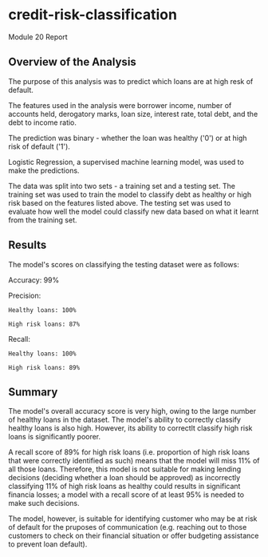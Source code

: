 # credit-risk-classification

Module 20 Report

## Overview of the Analysis

The purpose of this analysis was to predict which loans are at high resk of default.

The features used in the analysis were borrower income, number of accounts held, derogatory marks, loan size, interest rate, total debt, and the debt to income ratio.

The prediction was binary - whether the loan was healthy ('0') or at high risk of default ('1').

Logistic Regression, a supervised machine learning model, was used to make the predictions.

The data was split into two sets - a training set and a testing set. The training set was used to train the model to classify debt as healthy or high risk based on the features listed above. The testing set was used to evaluate how well the model could classify new data based on what it learnt from the training set.

## Results

The model's scores on classifying the testing dataset were as follows:

Accuracy: 99%

Precision:

    Healthy loans: 100%

    High risk loans: 87%

Recall:

    Healthy loans: 100%

    High risk loans: 89%

## Summary

The model's overall accuracy score is very high, owing to the large number of healthy loans in the dataset. The model's ability to correctly classify healthy loans is also high. However, its ability to correctlt classify high risk loans is significantly poorer.

A recall score of 89% for high risk loans (i.e. proportion of high risk loans that were correctly identified as such) means that the model will miss 11% of all those loans. Therefore, this model is not suitable for making lending decisions (deciding whether a loan should be approved) as incorrectly classifying 11% of high risk loans as healthy could results in significant financia losses; a model with a recall score of at least 95% is needed to make such decisions.

The model, however, is suitable for identifying customer who may be at risk of default for the pruposes of communication (e.g. reaching out to those customers to check on their financial situation or offer budgeting assistance to prevent loan default).


